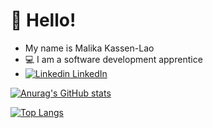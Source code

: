 # :wave: Hello!
- My name is Malika Kassen-Lao 
- :computer: I am a software development apprentice 
- [![Linkedin](https://i.stack.imgur.com/gVE0j.png) LinkedIn](https://www.linkedin.com/in/malika-kassen-lao)
&nbsp;

[![Anurag's GitHub stats](https://github-readme-stats.vercel.app/api?username=malikasen&show_icons=true&theme=radical)](https://github.com/malikasen/github-readme-stats)

[![Top Langs](https://github-readme-stats.vercel.app/api/top-langs/?username=malikasen&layout=compact&show_icons=true&theme=radical)](https://github.com/malikasen/github-readme-stats)
